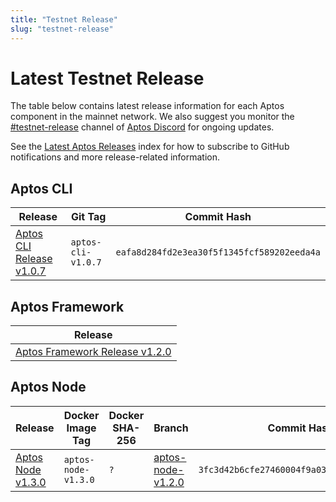 ```yaml
---
title: "Testnet Release"
slug: "testnet-release"
---
```


# Latest Testnet Release

The table below contains latest release information for each Aptos component in the mainnet network. We also suggest you monitor the [#testnet-release](https://discord.com/channels/945856774056083548/1025614160555413545) channel of [Aptos Discord](https://discord.gg/aptoslabs) for ongoing updates.

See the [Latest Aptos Releases](./index.md) index for how to subscribe to GitHub notifications and more release-related information.

## Aptos CLI

|Release | Git Tag | Commit Hash|
|---|---|---|
|[Aptos CLI Release v1.0.7](https://github.com/aptos-labs/aptos-core/releases/tag/aptos-cli-v1.0.7)| `aptos-cli-v1.0.7` | `eafa8d284fd2e3ea30f5f1345fcf589202eeda4a` |

## Aptos Framework

|Release |
|---|
|[Aptos Framework Release v1.2.0](https://github.com/aptos-labs/aptos-core/releases/tag/aptos-framework-v1.2.0)|


## Aptos Node

|Release | Docker Image Tag | Docker SHA-256 | Branch | Commit Hash|
|---|---|---|---|---|
|[Aptos Node v1.3.0](https://github.com/aptos-labs/aptos-core/releases/tag/aptos-node-v1.3.0)| `aptos-node-v1.3.0` | `?` | [aptos-node-v1.2.0](https://github.com/aptos-labs/aptos-core/tree/aptos-node-v1.3.0)| `3fc3d42b6cfe27460004f9a0326451bcda840a60` |
